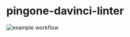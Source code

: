 # pingone-davinci-linter

![example workflow](https://github.com/pingone-davinci/pingone-davinci-linter/actions/workflows/tests.yml/badge.svg)
